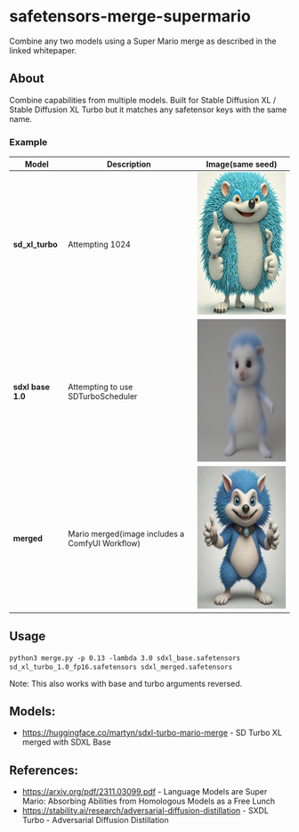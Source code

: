 # safetensors-merge-supermario

Combine any two models using a Super Mario merge as described in the linked whitepaper.

## About

Combine capabilities from multiple models. Built for Stable Diffusion XL / Stable Diffusion XL Turbo but it matches any safetensor keys with the same name.

### Example

| **Model** | **Description** | **Image**(same seed) |
|-----------|-----------------|-----------|
| **sd_xl_turbo** | Attempting 1024 | <img src="assets/before_xl_turbo.png" alt="SDXL turbo attempting to render at 1024" width="256" height="256"> |
| **sdxl base 1.0** | Attempting to use SDTurboScheduler | <img src="assets/before_xl.png" alt="SDXL attempting to use SDTurboScheduler" width="256" height="256"> |
| **merged** | Mario merged(image includes a ComfyUI Workflow) | <img src="assets/after.png" alt="Merged model successfully rendering 1024" width="256" height="256"> |

## Usage

```
python3 merge.py -p 0.13 -lambda 3.0 sdxl_base.safetensors sd_xl_turbo_1.0_fp16.safetensors sdxl_merged.safetensors
```

Note: This also works with base and turbo arguments reversed.

## Models:

* https://huggingface.co/martyn/sdxl-turbo-mario-merge - SD Turbo XL merged with SDXL Base

## References:

* https://arxiv.org/pdf/2311.03099.pdf - Language Models are Super Mario: Absorbing Abilities from Homologous Models as a Free Lunch
* https://stability.ai/research/adversarial-diffusion-distillation - SXDL Turbo - Adversarial Diffusion Distillation
